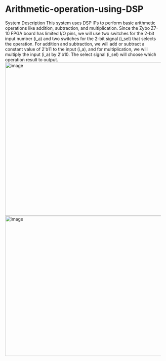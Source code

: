 # Arithmetic-operation-using-DSP
System Description
This system uses DSP IPs to perform basic arithmetic operations like addition, subtraction, and
multiplication. Since the Zybo Z7-10 FPGA board has limited I/O pins, we will use two switches
for the 2-bit input number (i_a) and two switches for the 2-bit signal (i_sel) that selects the
operation. For addition and subtraction, we will add or subtract a constant value of 2'b11 to the
input (i_a), and for multiplication, we will multiply the input (i_a) by 2'b10. The select signal
(i_sel) will choose which operation result to output.
<img width="901" height="496" alt="image" src="https://github.com/user-attachments/assets/bb0230de-5550-455a-b138-f25d93bd9836" />
<img width="1109" height="453" alt="image" src="https://github.com/user-attachments/assets/a5d0b0dc-989c-4145-84c1-10ef63d57254" />
